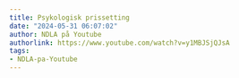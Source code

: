 ```yaml
---
title: Psykologisk prissetting
date: "2024-05-31 06:07:02"
author: NDLA på Youtube
authorlink: https://www.youtube.com/watch?v=y1MBJSjQJsA
tags:
- NDLA-pa-Youtube
---
```

